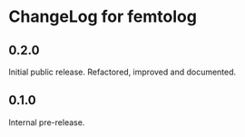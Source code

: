 <!--
Copyright (c) 2022 SanCloudLtd
SPDX-License-Identifier: CC-BY-4.0
-->

# ChangeLog for femtolog

## 0.2.0

Initial public release. Refactored, improved and documented.

## 0.1.0

Internal pre-release.
